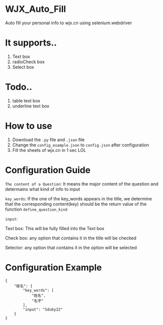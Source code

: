 # WJX_Auto_Fill
Auto fill your personal info to wjx.cn using selenium.webdriver

# It supports..
1. Text box
2. radioCheck box
3. Select box

# Todo..
1. table text box
2. underline text box

# How to use
1. Download the `.py` file and `.json` file
2. Change the `config_example.json` to `config.json` after configuration
3. Fill the sheets of wjx.cn in 1 sec LOL

# Configuration Guide
`The content of a Question`: It means the major content of the question and determains what kind of info to input

`key_words`: If the one of the key_words appears in the title, we determine that the corresponding content(key) should be the return value of the function `define_question_kind`

`input`: 

Text box: This will be fully filled into the Text box

Check box: any option that contains it in the title will be checked

Selector: any option that contains it in the option will be selected

# Configuration Example
```
{
    "姓名": {
        "key_words": [
            "姓名",
            "名字"
        ],
        "input": "Sduby22"
    }
}
```
